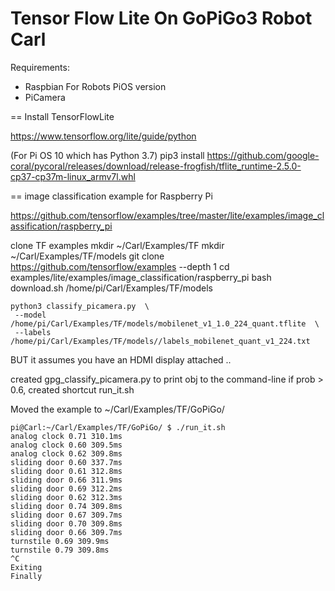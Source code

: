 # Tensor Flow Lite On GoPiGo3 Robot Carl

Requirements:
- Raspbian For Robots PiOS version 
- PiCamera


== Install TensorFlowLite

https://www.tensorflow.org/lite/guide/python

(For Pi OS 10 which has Python 3.7)
pip3 install https://github.com/google-coral/pycoral/releases/download/release-frogfish/tflite_runtime-2.5.0-cp37-cp37m-linux_armv7l.whl


== image classification example for Raspberry Pi

https://github.com/tensorflow/examples/tree/master/lite/examples/image_classification/raspberry_pi

clone TF examples
mkdir ~/Carl/Examples/TF
mkdir ~/Carl/Examples/TF/models
git clone https://github.com/tensorflow/examples --depth 1
cd examples/lite/examples/image_classification/raspberry_pi
bash download.sh /home/pi/Carl/Examples/TF/models

```
python3 classify_picamera.py  \
 --model /home/pi/Carl/Examples/TF/models/mobilenet_v1_1.0_224_quant.tflite  \
 --labels /home/pi/Carl/Examples/TF/models//labels_mobilenet_quant_v1_224.txt
```

BUT it assumes you have an HDMI display attached ..


created gpg_classify_picamera.py to print obj to the command-line if prob > 0.6,
created shortcut run_it.sh

Moved the example to ~/Carl/Examples/TF/GoPiGo/  

```
pi@Carl:~/Carl/Examples/TF/GoPiGo/ $ ./run_it.sh 
analog clock 0.71 310.1ms
analog clock 0.60 309.5ms
analog clock 0.62 309.8ms
sliding door 0.60 337.7ms
sliding door 0.61 312.8ms
sliding door 0.66 311.9ms
sliding door 0.69 312.2ms
sliding door 0.62 312.3ms
sliding door 0.74 309.8ms
sliding door 0.67 309.7ms
sliding door 0.70 309.8ms
sliding door 0.66 309.7ms
turnstile 0.69 309.9ms
turnstile 0.79 309.8ms
^C
Exiting
Finally

```
